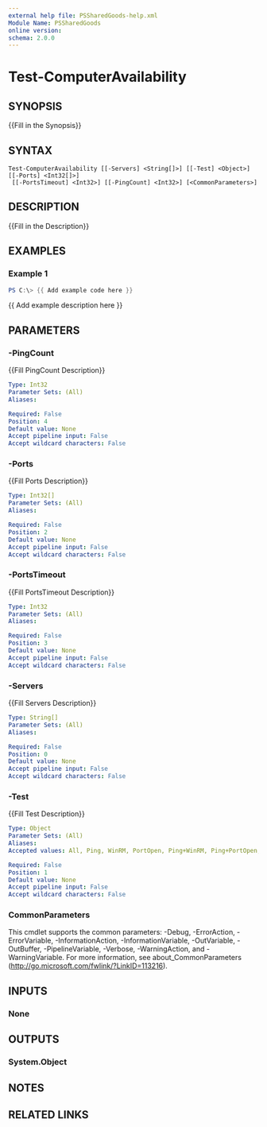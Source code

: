 ```yaml
---
external help file: PSSharedGoods-help.xml
Module Name: PSSharedGoods
online version:
schema: 2.0.0
---
```


# Test-ComputerAvailability

## SYNOPSIS
{{Fill in the Synopsis}}

## SYNTAX

```
Test-ComputerAvailability [[-Servers] <String[]>] [[-Test] <Object>] [[-Ports] <Int32[]>]
 [[-PortsTimeout] <Int32>] [[-PingCount] <Int32>] [<CommonParameters>]
```

## DESCRIPTION
{{Fill in the Description}}

## EXAMPLES

### Example 1
```powershell
PS C:\> {{ Add example code here }}
```

{{ Add example description here }}

## PARAMETERS

### -PingCount
{{Fill PingCount Description}}

```yaml
Type: Int32
Parameter Sets: (All)
Aliases:

Required: False
Position: 4
Default value: None
Accept pipeline input: False
Accept wildcard characters: False
```

### -Ports
{{Fill Ports Description}}

```yaml
Type: Int32[]
Parameter Sets: (All)
Aliases:

Required: False
Position: 2
Default value: None
Accept pipeline input: False
Accept wildcard characters: False
```

### -PortsTimeout
{{Fill PortsTimeout Description}}

```yaml
Type: Int32
Parameter Sets: (All)
Aliases:

Required: False
Position: 3
Default value: None
Accept pipeline input: False
Accept wildcard characters: False
```

### -Servers
{{Fill Servers Description}}

```yaml
Type: String[]
Parameter Sets: (All)
Aliases:

Required: False
Position: 0
Default value: None
Accept pipeline input: False
Accept wildcard characters: False
```

### -Test
{{Fill Test Description}}

```yaml
Type: Object
Parameter Sets: (All)
Aliases:
Accepted values: All, Ping, WinRM, PortOpen, Ping+WinRM, Ping+PortOpen, WinRM+PortOpen

Required: False
Position: 1
Default value: None
Accept pipeline input: False
Accept wildcard characters: False
```

### CommonParameters
This cmdlet supports the common parameters: -Debug, -ErrorAction, -ErrorVariable, -InformationAction, -InformationVariable, -OutVariable, -OutBuffer, -PipelineVariable, -Verbose, -WarningAction, and -WarningVariable. For more information, see about_CommonParameters (http://go.microsoft.com/fwlink/?LinkID=113216).

## INPUTS

### None

## OUTPUTS

### System.Object
## NOTES

## RELATED LINKS
